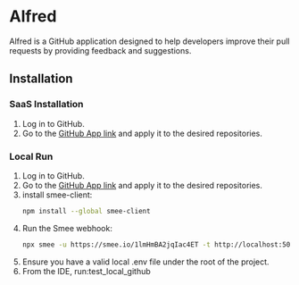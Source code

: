 # Alfred

Alfred is a GitHub application designed to help developers improve their pull requests by providing feedback and suggestions.

## Installation

### SaaS Installation

1. Log in to GitHub.
2. Go to the [GitHub App link](https://github.com/apps/pr-coach) and apply it to the desired repositories.

### Local Run

1. Log in to GitHub.
2. Go to the [GitHub App link](https://github.com/apps/pr-coach-local-run) and apply it to the desired repositories.
3. install smee-client:
   ```bash
   npm install --global smee-client
   ```
4. Run the Smee webhook:
   ```bash
   npx smee -u https://smee.io/1lmHmBA2jqIac4ET -t http://localhost:5000/api/webhook
    ```
4. Ensure you have a valid local .env file under the root of the project.
5.	From the IDE, run:test_local_github
